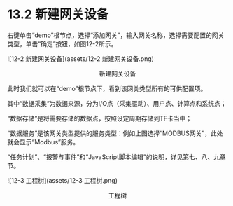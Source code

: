 # 13.2 新建网关设备

右键单击“demo”根节点，选择“添加网关”，输入网关名称，选择需要配置的网关类型，单击“确定”按钮，如图12-2所示。

![12-2 新建网关设备](assets/12-2 新建网关设备.png)

<center>新建网关设备</center>

此时我们就可以在“demo”根节点下，看到该网关类型所有的可供配置项。

其中“数据采集”为数据来源，分为I/O点（采集驱动）、用户点、计算点和系统点；

“数据存储”是将需要存储的数据点，按照设定周期存储到TF卡当中；

“数据服务”是该网关类型提供的服务类型：例如上图选择“MODBUS网关”，此处就会显示“Modbus”服务。

“任务计划”、“报警与事件”和“JavaScript脚本编辑”的说明，详见第七、八、九章节。

![12-3 工程树](assets/12-3 工程树.png)

<center>工程树</center>

